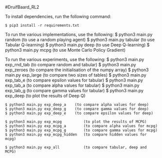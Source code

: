 #DruifBaard_RL2

To install dependencies, run the following command:

	$ pip3 install -r requirements.txt

To run the various implementations, use the following:
	$ python3 main.py random		(to use a random playing agent)
	$ python3 main.py tabular		(to use Tabular Q-learning)
	$ python3 main.py deep			(to use Deep Q-learning)
	$ python3 main.py mcpg			(to use Monte Carlo Policy Gradient)
	
To run the various experiments, use the following:
	$ python3 main.py exp_rnd_tab	(to compare random and tabular)
	$ python3 main.py exp_zeroes	(to compare the initialisation of the numpy array)
	$ python3 main.py exp_large		(to compare two sizes of tables)
	$ python3 main.py exp_tab_e		(to compare epsilon values for tabular)
	$ python3 main.py exp_tab_a		(to compare alpha values for tabular)
	$ python3 main.py exp_tab_g		(to compare gamma values for tabular)
	$ python3 main.py exp_deep		(to plot the results of Deep Q)

	$ python3 main.py exp_deep_a	(to compare alpha values for deep)
	$ python3 main.py exp_deep_g	(to compare gamma values for deep)
	$ python3 main.py exp_deep_e	(to compare epsilon values for deep)

	$ python3 main.py exp_mcpg			(to plot the results of MCPG)
	$ python3 main.py exp_mcpg_a		(to compare alpha values for mcpg)
	$ python3 main.py exp_mcpg_g		(to compare gamma values for mcpg)
	$ python3 main.py exp_mcpg_hidden	(to compare hidden values for mcpg)	
	
	$ python3 main.py exp_all			(to compare tabular, deep and MCPG)